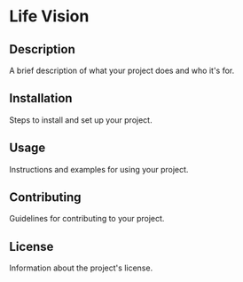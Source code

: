 
# Life Vision

## Description
A brief description of what your project does and who it's for.

## Installation
Steps to install and set up your project.

## Usage
Instructions and examples for using your project.

## Contributing
Guidelines for contributing to your project.

## License
Information about the project's license.

